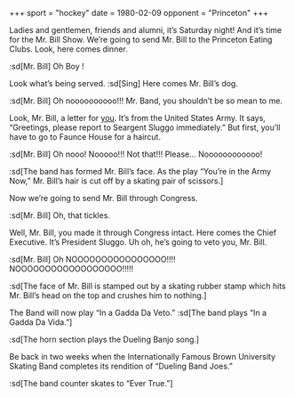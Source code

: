 +++
sport = "hockey"
date = 1980-02-09
opponent = "Princeton"
+++

Ladies and gentlemen, friends and alumni, it’s Saturday night! And it’s time for the Mr. Bill Show. We’re going to send Mr. Bill to the Princeton Eating Clubs. Look, here comes dinner.

:sd[Mr. Bill] Oh Boy !

Look what’s being served. :sd[Sing] Here comes Mr. Bill’s dog.

:sd[Mr. Bill] Oh noooooooooo!!! Mr. Band, you shouldn’t be so mean to me.

Look, Mr. Bill, a letter for <u>you</u>. It’s from the United States Army. It says, “Greetings, please report to Seargent Sluggo immediately.” But first, you’ll have to go to Faunce House for a haircut.

:sd[Mr. Bill] Oh nooo! Nooooo!!! Not that!!! Please... Noooooooooooo!

:sd[The band has formed Mr. Bill’s face. As the play “You’re in the Army Now,” Mr. Bill’s hair is cut off by a skating pair of scissors.]

Now we’re going to send Mr. Bill through Congress.

:sd[Mr. Bill] Oh, that tickles.

Well, Mr. Bill, you made it through Congress intact. Here comes the Chief Executive. It’s President Sluggo. Uh oh, he’s going to veto you, Mr. Bill.

:sd[Mr. Bill] Oh NOOOOOOOOOOOOOOOO!!!! NOOOOOOOOOOOOOOOOOO!!!!!

:sd[The face of Mr. Bill is stamped out by a skating rubber stamp which hits Mr. Bill’s head on the top and crushes him to nothing.]

The Band will now play “In a Gadda Da Veto.” :sd[The band plays “In a Gadda Da Vida.”]

:sd[The horn section plays the Dueling Banjo song.]

Be back in two weeks when the Internationally Famous Brown University Skating Band completes its rendition of “Dueling Band Joes.”

:sd[The band counter skates to “Ever True.”]
